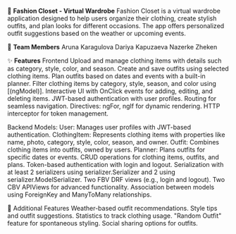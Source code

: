 💅 **Fashion Closet - Virtual Wardrobe**
Fashion Closet is a virtual wardrobe application designed to help users organize their clothing, create stylish outfits, and plan looks for different occasions. The app offers personalized outfit suggestions based on the weather or upcoming events.

💖 **Team Members**
Aruna Karagulova
Dariya Kapuzaeva
Nazerke Zheken

✨ **Features**
Frontend
Upload and manage clothing items with details such as category, style, color, and season.
Create and save outfits using selected clothing items.
Plan outfits based on dates and events with a built-in planner.
Filter clothing items by category, style, season, and color using [(ngModel)].
Interactive UI with OnClick events for adding, editing, and deleting items.
JWT-based authentication with user profiles.
Routing for seamless navigation.
Directives: ngFor, ngIf for dynamic rendering.
HTTP interceptor for token management.

Backend
Models:
User: Manages user profiles with JWT-based authentication.
ClothingItem: Represents clothing items with properties like name, photo, category, style, color, season, and owner.
Outfit: Combines clothing items into outfits, owned by users.
Planner: Plans outfits for specific dates or events.
CRUD operations for clothing items, outfits, and plans.
Token-based authentication with login and logout.
Serialization with at least 2 serializers using serializer.Serializer and 2 using serializer.ModelSerializer.
Two FBV DRF views (e.g., login and logout).
Two CBV APIViews for advanced functionality.
Association between models using ForeignKey and ManyToMany relationships.

🚀 Additional Features
Weather-based outfit recommendations.
Style tips and outfit suggestions.
Statistics to track clothing usage.
"Random Outfit" feature for spontaneous styling.
Social sharing options for outfits.
